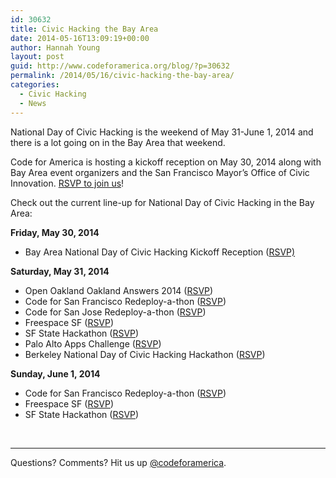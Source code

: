```yaml
---
id: 30632
title: Civic Hacking the Bay Area
date: 2014-05-16T13:09:19+00:00
author: Hannah Young
layout: post
guid: http://www.codeforamerica.org/blog/?p=30632
permalink: /2014/05/16/civic-hacking-the-bay-area/
categories:
  - Civic Hacking
  - News
---
```

National Day of Civic Hacking is the weekend of May 31-June 1, 2014 and there is a lot going on in the Bay Area that weekend.

Code for America is hosting a kickoff reception on May 30, 2014 along with Bay Area event organizers and the San Francisco Mayor&#8217;s Office of Civic Innovation. [RSVP to join us](http://www.eventbrite.com/e/national-day-of-civic-hacking-bay-area-kickoff-reception-tickets-11511293589)!

Check out the current line-up for National Day of Civic Hacking in the Bay Area:

**Friday, May 30, 2014**

  * Bay Area National Day of Civic Hacking Kickoff Reception ([RSVP)](http://www.eventbrite.com/e/national-day-of-civic-hacking-bay-area-kickoff-reception-tickets-11511293589)

**Saturday, May 31, 2014**

  * Open Oakland Oakland Answers 2014 ([RSVP](http://hackforchange.org/events/freespace-sf/))
  * Code for San Francisco Redeploy-a-thon ([RSVP](https://www.eventbrite.com/e/code-4-sf-hack-weekend-national-day-of-civic-hacking-hackforchangesf-tickets-11489145343))
  * Code for San Jose Redeploy-a-thon ([RSVP](https://www.eventbrite.com/e/national-day-of-civic-hacking-in-san-jose-tickets-11521381763))
  * Freespace SF ([RSVP](http://hackforchange.org/events/freespace-sf/))
  * SF State Hackathon ([RSVP](http://hackathon.sfsu.edu/))
  * Palo Alto Apps Challenge ([RSVP](http://www.hackpaloalto.org/))
  * Berkeley National Day of Civic Hacking Hackathon ([RSVP](https://docs.google.com/a/codeforamerica.org/forms/d/1JSk63zPMVTSIxGjhbFq6UZBnwsQRmMumyS1mxcw7yA8/viewform))

**Sunday, June 1, 2014**

  * Code for San Francisco Redeploy-a-thon ([RSVP](https://www.eventbrite.com/e/code-4-sf-hack-weekend-national-day-of-civic-hacking-hackforchangesf-tickets-11489145343))
  * Freespace SF ([RSVP](http://hackforchange.org/events/freespace-sf/))
  * SF State Hackathon ([RSVP](http://hackathon.sfsu.edu/))

&nbsp;

* * *

Questions? Comments? Hit us up <a href="http://twitter.com/codeforamerica" target="_blank">@codeforamerica</a>.